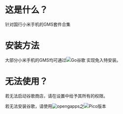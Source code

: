# 这是什么？

针对国行小米手机的GMS套件合集

# 安装方法

大部分小米手机的GMS均可通过![Go谷歌](https://www.coolapk.com/apk/com.goplaycn.googleinstall)
实现免入特安装。
# 无法使用？

若无法启动谷歌商店，请在设置中给予其所有的权限。

若无法安装谷歌，请使用![opengapps](https://opengapps.org/)之![Pico版本](https://github.com/opengapps/opengapps/wiki/Pico-Package)
